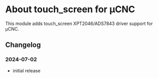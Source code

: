 # About touch_screen for µCNC

This module adds touch_screen XPT2046/ADS7843 driver support for µCNC.

## Changelog

### 2024-07-02

- initial release
